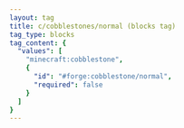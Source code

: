 ```yaml
---
layout: tag
title: c/cobblestones/normal (blocks tag)
tag_type: blocks
tag_content: {
  "values": [
    "minecraft:cobblestone",
    {
      "id": "#forge:cobblestone/normal",
      "required": false
    }
  ]
}
---
```

